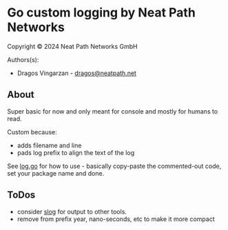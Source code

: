 # Go custom logging by Neat Path Networks

Copyright ©️ 2024 Neat Path Networks GmbH

Authors(s):
  - Dragos Vingarzan - dragos@neatpath.net

## About

Super basic for now and only meant for console and mostly for humans to read.

Custom because:
- adds filename and line
- pads log prefix to align the text of the log

See [log.go](log.go) for how to use - basically copy-paste the commented-out code, set your package name and done.

## ToDos

- consider [slog](https://pkg.go.dev/golang.org/x/exp/slog) for output to other tools.
- remove from prefix year, nano-seconds, etc to make it more compact
